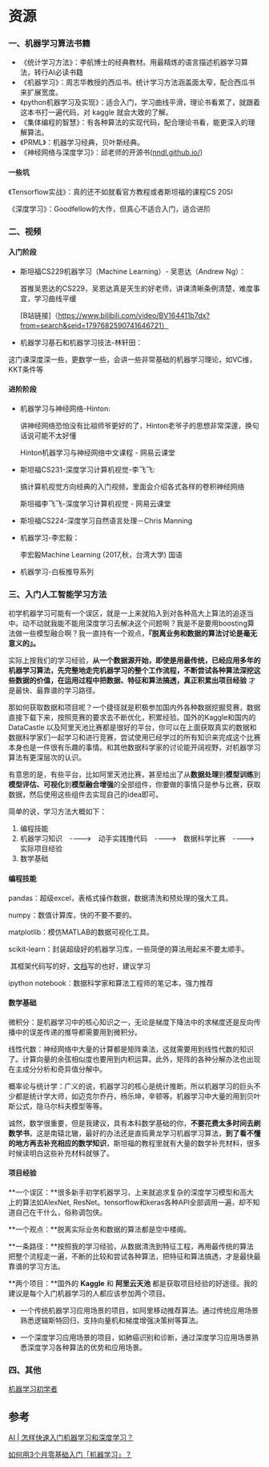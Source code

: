# 资源

### 一、机器学习算法书籍

* 《统计学习方法》：李航博士的经典教材。用最精炼的语言描述机器学习算法，转行AI必读书籍
* 《机器学习》：周志华教授的西瓜书。统计学习方法涵盖面太窄，配合西瓜书来扩展宽度。
* 《python机器学习及实现》：适合入门，学习曲线平滑，理论书看累了，就跟着这本书打一遍代码，对 kaggle 就会大致的了解。
* 《集体编程的智慧》：有各种算法的实现代码，配合理论书看，能更深入的理解算法。
* 《PRML》：机器学习经典，贝叶斯经典。
* 《神经网络与深度学习》：邱老师的开源书([nndl.github.io/](https://link.zhihu.com/?target=https%3A//nndl.github.io/))

#### 一些坑
《Tensorflow实战》：真的还不如就看官方教程或者斯坦福的课程CS 20SI

《深度学习》：Goodfellow的大作，但真心不适合入门，适合进阶

### 二、视频

#### 入门阶段

- 斯坦福CS229机器学习（Machine Learning）- 吴恩达（Andrew Ng）：

  首推吴恩达的CS229，吴恩达真是天生的好老师，讲课清晰条例清楚，难度事宜，学习曲线平缓
  
  [B站链接]（https://www.bilibili.com/video/BV164411b7dx?from=search&seid=1797682590741646721）

*  机器学习基石和机器学习技法-林轩田：

  这门课深度深一些，更数学一些，会讲一些非常基础的机器学习理论，如VC维，KKT条件等

#### 进阶阶段
* 机器学习与神经网络-Hinton:

  讲神经网络恐怕没有比祖师爷更好的了，Hinton老爷子的思想非常深邃，换句话说可能不太好懂

  Hinton机器学习与神经网络中文课程 - 网易云课堂 

* 斯坦福CS231-深度学习计算机视觉-李飞飞:

  搞计算机视觉方向经典的入门视频，里面会介绍各式各样的卷积神经网络

  斯坦福李飞飞-深度学习计算机视觉 - 网易云课堂
  
* 斯坦福CS224-深度学习自然语言处理－Chris Manning
  
* 机器学习-李宏毅：
  
   李宏毅Machine Learning (2017,秋，台湾大学) 国语
  
* 机器学习-白板推导系列 

### 三、入门人工智能学习方法

初学机器学习可能有一个误区，就是一上来就陷入到对各种高大上算法的追逐当中。动不动就我能不能用深度学习去解决这个问题啊？我是不是要用boosting算法做一些模型融合啊？我一直持有一个观点，**『脱离业务和数据的算法讨论是毫无意义的』。**

实际上按我们的学习经验，**从一个数据源开始，即使是用最传统，已经应用多年的机器学习算法，先完整地走完机器学习的整个工作流程，不断尝试各种算法深挖这些数据的价值，在运用过程中把数据、特征和算法搞透，真正积累出项目经验** 才是最快、最靠谱的学习路径。

那如何获取数据和项目呢？一个捷径就是积极参加国内外各种数据挖掘竞赛，数据直接下载下来，按照竞赛的要求去不断优化，积累经验。国外的Kaggle和国内的DataCastle 以及阿里天池比赛都是很好的平台，你可以在上面获取真实的数据和数据科学家们一起学习和进行竞赛，尝试使用已经学过的所有知识来完成这个比赛本身也是一件很有乐趣的事情。和其他数据科学家的讨论能开阔视野，对机器学习算法有更深层次的认识。

有意思的是，有些平台，比如阿里天池比赛，甚至给出了从**数据处理**到**模型训练**到**模型评估、可视化**到**模型融合增强**的全部组件，你要做的事情只是参与比赛，获取数据，然后使用这些组件去实现自己的idea即可。



简单的说，学习方法大概如下：

1. 编程技能
2. 机器学习知识　---->　动手实践撸代码　---->　数据科学比赛　---->　实际项目经验
3. 数学基础

#### 编程技能

pandas：超级excel，表格式操作数据，数据清洗和预处理的强大工具。

numpy：数值计算库，快的不要不要的。

matplotlib：模仿MATLAB的数据可视化工具。

scikit-learn：封装超级好的机器学习库，一些简便的算法用起来不要太顺手。

​					   其框架代码写的好，[文档](https://scikit-learn.org/stable/user_guide.html)写的也好，建议学习

ipython notebook：数据科学家和算法工程师的笔记本，强力推荐

#### 数学基础

微积分：是机器学习中的核心知识之一，无论是梯度下降法中的求梯度还是反向传播中的误差传递的推导都需要用到微积分。

线性代数：神经网络中大量的计算都是矩阵乘法，这就需要用到线性代数的知识了。计算向量的余弦相似度也要用到内积运算。此外，矩阵的各种分解办法也出现在主成分分析和奇异值分解中。

概率论与统计学：广义的说，机器学习的核心是统计推断。所以机器学习的巨头不少都是统计学大师，如迈克尔乔丹，杨乐坤，辛顿等。机器学习中大量的用到贝叶斯公式，隐马尔科夫模型等等。

诚然，数学很重要，但是我建议，具有本科数学基础的你，**不要花费太多时间去刷数学书**，这是南辕北辙，最好的办法还是直捣黄龙学习机器学习算法，**到了看不懂的地方再去补充相应的数学知识**，斯坦福的教程里就有大量的数学补充材料，很多时候读明白这些补充材料就够了。

#### 项目经验

**一个误区：**很多新手初学机器学习，上来就追求复杂的深度学习模型和高大上的算法如AlexNet, ResNet。tensorflow和keras各种API全部调用一遍，却不知道自己在干什么，俗称调包侠。

**一个观点：**脱离实际业务和数据的算法都是空中楼阁。

**一条路径：**按照我的学习经验，从数据清洗到特征工程，再用最传统的算法把整个流程走一遍，不断的比较和尝试各种算法，把特征和算法搞透，才是最快最靠谱的学习方法。

**两个项目：**国外的 **Kaggle** 和 **阿里云天池** 都是获取项目经验的好途径。我的建议是每个入门机器学习的人都应该参加两个项目。

* 一个传统机器学习应用场景的项目，如阿里移动推荐算法。通过传统应用场景熟悉逻辑斯特回归，支持向量机和梯度增强决策树等算法。

* 一个深度学习应用场景的项目，如肺癌识别和诊断，通过深度学习应用场景熟悉深度学习各种算法的优势和应用场景。



### 四、其他

[机器学习初学者](http://ai-start.com/)



## 参考

[AI | 怎样快速入门机器学习和深度学习？](https://zhuanlan.zhihu.com/p/84270984)

[如何用3个月零基础入门「机器学习」？](https://zhuanlan.zhihu.com/p/29704017)

